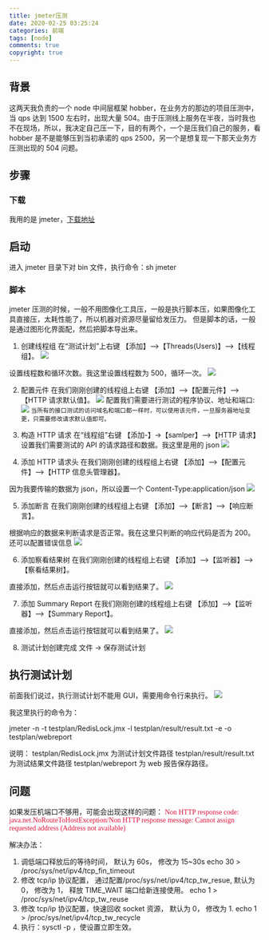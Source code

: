 ```yaml
---
title: jmeter压测
date: 2020-02-25 03:25:24
categories: 前端
tags: [node]
comments: true
copyright: true
---
```


## 背景

这两天我负责的一个 node 中间层框架 hobber，在业务方的那边的项目压测中，当 qps 达到 1500 左右时，出现大量 504。由于压测线上服务在半夜，当时我也不在现场，所以，我决定自己压一下，目的有两个，一个是压我们自己的服<!--more-->务，看 hobber 是不是能够压到当初承诺的 qps 2500，另一个是想复现一下那天业务方压测出现的 504 问题。

## 步骤

### 下载

我用的是 jmeter，[下载地址](http://jmeter.apache.org/download_jmeter.cgi)

## 启动

进入 jmeter 目录下对 bin 文件，执行命令：sh jmeter

### 脚本

jmeter 压测的时候，一般不用图像化工具压，一般是执行脚本压，如果图像化工具直接压，太耗性能了，所以机器对资源尽量留给发压力。
但是脚本的话，一般是通过图形化界面配，然后把脚本导出来。

1. 创建线程组
   在“测试计划”上右键 【添加】-->【Threads(Users)】-->【线程组】。
   ![](/images/jmeter/1.png)

设置线程数和循环次数。我这里设置线程数为 500，循环一次。
![](/images/jmeter/2.png)

2. 配置元件
   在我们刚刚创建的线程组上右键 【添加】-->【配置元件】-->【HTTP 请求默认值】。
   ![](/images/jmeter/3.png)
   配置我们需要进行测试的程序协议、地址和端口:
   ![](/images/jmeter/4.png)
   `当所有的接口测试的访问域名和端口都一样时，可以使用该元件，一旦服务器地址变更，只需要修改请求默认值即可。`
3. 构造 HTTP 请求
   在“线程组”右键 【添加-】->【samlper】-->【HTTP 请求】设置我们需要测试的 API 的请求路径和数据。我这里是用的 json
   ![](/images/jmeter/5.png)

4. 添加 HTTP 请求头
   在我们刚刚创建的线程组上右键 【添加】-->【配置元件】-->【HTTP 信息头管理器】。

因为我要传输的数据为 json，所以设置一个 Content-Type:application/json
![](/images/jmeter/6.png)

5. 添加断言
   在我们刚刚创建的线程组上右键 【添加】-->【断言】-->【响应断言】。

根据响应的数据来判断请求是否正常。我在这里只判断的响应代码是否为 200。还可以配置错误信息
![](/images/jmeter/7.png)

6. 添加察看结果树
   在我们刚刚创建的线程组上右键 【添加】-->【监听器】-->【察看结果树】。

直接添加，然后点击运行按钮就可以看到结果了。
![](/images/jmeter/8.png)

7. 添加 Summary Report
   在我们刚刚创建的线程组上右键 【添加】-->【监听器】-->【Summary Report】。

直接添加，然后点击运行按钮就可以看到结果了。
![](/images/jmeter/9.png)

8. 测试计划创建完成
   文件 -> 保存测试计划

## 执行测试计划

前面我们说过，执行测试计划不能用 GUI，需要用命令行来执行。
![](/images/jmeter/10.png)

我这里执行的命令为：

jmeter -n -t testplan/RedisLock.jmx -l testplan/result/result.txt -e -o testplan/webreport

说明：
testplan/RedisLock.jmx 为测试计划文件路径
testplan/result/result.txt 为测试结果文件路径
testplan/webreport 为 web 报告保存路径。

## 问题

如果发压机端口不够用，可能会出现这样的问题：
<font color=#DC143C face="黑体">Non HTTP response code: java.net.NoRouteToHostException/Non HTTP response message: Cannot assign requested address (Address not available)</font>

解决办法：

1. 调低端口释放后的等待时间， 默认为 60s， 修改为 15~30s
   echo 30 > /proc/sys/net/ipv4/tcp_fin_timeout
2. 修改 tcp/ip 协议配置， 通过配置/proc/sys/net/ipv4/tcp_tw_resue, 默认为 0， 修改为 1， 释放 TIME_WAIT 端口给新连接使用。
   echo 1 > /proc/sys/net/ipv4/tcp_tw_reuse
3. 修改 tcp/ip 协议配置，快速回收 socket 资源， 默认为 0， 修改为 1.
   echo 1 > /proc/sys/net/ipv4/tcp_tw_recycle
4. 执行：sysctl -p ，使设置立即生效。
